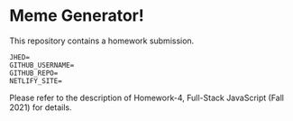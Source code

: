 # Meme Generator!

This repository contains a homework submission.

```
JHED=
GITHUB_USERNAME=
GITHUB_REPO=
NETLIFY_SITE=
```

Please refer to the description of Homework-4, Full-Stack JavaScript (Fall 2021) for details.